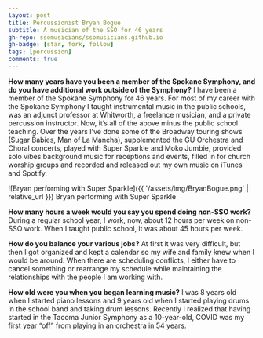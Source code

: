 ```yaml
---
layout: post
title: Percussionist Bryan Bogue
subtitle: A musician of the SSO for 46 years
gh-repo: ssomusicians/ssomusicians.github.io
gh-badge: [star, fork, follow]
tags: [percussion]
comments: true
---
```

 
**How many years have you been a member of the Spokane Symphony, and do you have additional work outside of the Symphony?**
I have been a member of the Spokane Symphony for 46 years.  For most of my career with the Spokane Symphony I taught instrumental music in the public schools, was an adjunct professor at Whitworth, a freelance musician, and a private percussion instructor. Now, it’s all of the above minus the public school teaching.  Over the years I’ve done some of the Broadway touring shows (Sugar Babies, Man of La Mancha), supplemented the GU Orchestra and Choral concerts, played with Super Sparkle and Moko Jumbie, provided solo vibes background music for receptions and events, filled in for church worship groups and recorded and released out my own music on iTunes and Spotify. 


![Bryan performing with Super Sparkle]({{ '/assets/img/BryanBogue.png' | relative_url }})
Bryan performing with Super Sparkle


**How many hours a week would you say you spend doing non-SSO work?**
During a regular school year, I work, now, about 12 hours per week on non-SSO work. When I taught public school, it was about 45 hours per week.


**How do you balance your various jobs?**
At first it was very difficult, but then I got organized and kept a calendar so my wife and family knew when I would be around. When there are scheduling conflicts, I either have to cancel something or rearrange my schedule while maintaining the relationships with the people I am working with.


**How old were you when you began learning music?**
I was 8 years old when I started piano lessons and 9 years old when I started playing drums in the school band and taking drum lessons. Recently I realized that having started in the Tacoma Junior Symphony as a 10-year-old, COVID was my first year “off” from playing in an orchestra in 54 years. 